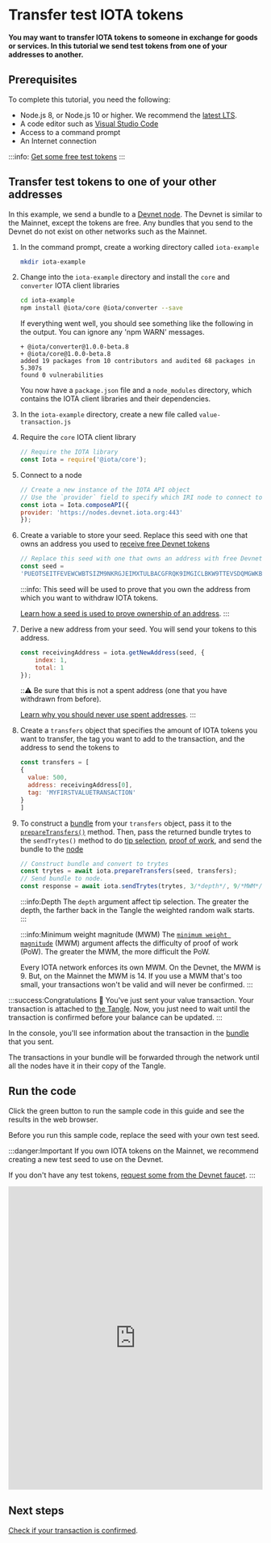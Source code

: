 # Transfer test IOTA tokens

**You may want to transfer IOTA tokens to someone in exchange for goods or services. In this tutorial we send test tokens from one of your addresses to another.**

## Prerequisites

To complete this tutorial, you need the following:

* Node.js 8, or Node.js 10 or higher. We recommend the [latest LTS](https://nodejs.org/en/download/).
* A code editor such as [Visual Studio Code](https://code.visualstudio.com/Download)
* Access to a command prompt
* An Internet connection

:::info:
[Get some free test tokens](../tutorials/receive-test-tokens.md)
:::

## Transfer test tokens to one of your other addresses

In this example, we send a bundle to a [Devnet node](../references/iota-networks.md#devnet). The Devnet is similar to the Mainnet, except the tokens are free. Any bundles that you send to the Devnet do not exist on other networks such as the Mainnet.

1. In the command prompt, create a working directory called `iota-example`

    ```bash
    mkdir iota-example
    ```

2. Change into the `iota-example` directory and install the `core` and `converter` IOTA client libraries

    ```bash
    cd iota-example
    npm install @iota/core @iota/converter --save
    ```

    If everything went well, you should see something like the following in the output. You can ignore any 'npm WARN' messages.

    ```shell
    + @iota/converter@1.0.0-beta.8
    + @iota/core@1.0.0-beta.8
    added 19 packages from 10 contributors and audited 68 packages in 5.307s
    found 0 vulnerabilities
    ```

    You now have a `package.json` file and a `node_modules` directory, which contains the IOTA client libraries and their dependencies.

3. In the `iota-example` directory, create a new file called `value-transaction.js`

4. Require the `core` IOTA client library

    ```js
    // Require the IOTA library
    const Iota = require('@iota/core');
    ```

5. Connect to a node

    ```js
    // Create a new instance of the IOTA API object
    // Use the `provider` field to specify which IRI node to connect to
    const iota = Iota.composeAPI({
    provider: 'https://nodes.devnet.iota.org:443'
    });
    ```

6. Create a variable to store your seed. Replace this seed with one that owns an address you used to [receive free Devnet tokens](../tutorials/receive-test-tokens.md) 

    ```js
    // Replace this seed with one that owns an address with free Devnet tokens 
    const seed =
    'PUEOTSEITFEVEWCWBTSIZM9NKRGJEIMXTULBACGFRQK9IMGICLBKW9TTEVSDQMGWKBXPVCBMMCXWMNPDX';
    ```

    :::info:
    This seed will be used to prove that you own the address from which you want to withdraw IOTA tokens.

    [Learn how a seed is used to prove ownership of an address](root://dev-essentials/0.1/concepts/addresses-and-signatures.md).
    :::

7. Derive a new address from your seed. You will send your tokens to this address.

    ```js
    const receivingAddress = iota.getNewAddress(seed, {
        index: 1,
        total: 1
    });
    ```

    :::warning:
    Be sure that this is not a spent address (one that you have withdrawn from before).

    [Learn why you should never use spent addresses](root://dev-essentials/0.1/concepts/addresses-and-signatures.md#address-reuse).
    :::

8. Create a `transfers` object that specifies the amount of IOTA tokens you want to transfer, the tag you want to add to the transaction, and the address to send the tokens to

    ```js
    const transfers = [
    {
      value: 500,
      address: receivingAddress[0],
      tag: 'MYFIRSTVALUETRANSACTION'
    }
    ]
    ```

9. To construct a [bundle](../introduction/what-is-a-bundle.md) from your `transfers` object, pass it to the [`prepareTransfers()`](https://github.com/iotaledger/iota.js/blob/next/api_reference.md#module_core.prepareTransfers) method. Then, pass the returned bundle trytes to the `sendTrytes()` method to do [tip selection](root://node-software/0.1/iri/concepts/tip-selection.md), [proof of work](root://dev-essentials/0.1/concepts/minimum-weight-magnitude.md), and send the bundle to the [node](../introduction/what-is-a-node.md)

    ```js
    // Construct bundle and convert to trytes
    const trytes = await iota.prepareTransfers(seed, transfers);
    // Send bundle to node.
    const response = await iota.sendTrytes(trytes, 3/*depth*/, 9/*MWM*/);
    ```

    :::info:Depth
    The `depth` argument affect tip selection. The greater the depth, the farther back in the Tangle the weighted random walk starts.
    :::
    
    :::info:Minimum weight magnitude (MWM)
    The [`minimum weight magnitude`](root://dev-essentials/0.1/concepts/minimum-weight-magnitude.md) (MWM) argument affects the difficulty of proof of work (PoW). The greater the MWM, the more difficult the PoW.
    
    Every IOTA network enforces its own MWM. On the Devnet, the MWM is 9. But, on the Mainnet the MWM is 14. If you use a MWM that's too small, your transactions won't be valid and will never be confirmed.
    :::

:::success:Congratulations :tada:
You've just sent your value transaction. Your transaction is attached to [the Tangle](../introduction/what-is-the-tangle.md). Now, you just need to wait until the transaction is confirmed before your balance can be updated.
:::

In the console, you'll see information about the transaction in the [bundle](../introduction/what-is-a-bundle.md) that you sent.

The transactions in your bundle will be forwarded through the network until all the nodes have it in their copy of the Tangle.

## Run the code

Click the green button to run the sample code in this guide and see the results in the web browser.

Before you run this sample code, replace the seed with your own test seed.

:::danger:Important
If you own IOTA tokens on the Mainnet, we recommend creating a new test seed to use on the Devnet.

If you don't have any test tokens, [request some from the Devnet faucet](../tutorials/receive-test-tokens.md).
:::

<iframe height="600px" width="100%" src="https://repl.it/@jake91/Send-IOTA-tokens-on-the-Devnet?lite=true" scrolling="no" frameborder="no" allowtransparency="true" allowfullscreen="true" sandbox="allow-forms allow-pointer-lock allow-popups allow-same-origin allow-scripts allow-modals"></iframe>

## Next steps

[Check if your transaction is confirmed](root://dev-essentials/0.1/how-to-guides/check-transaction-confirmation.md).

